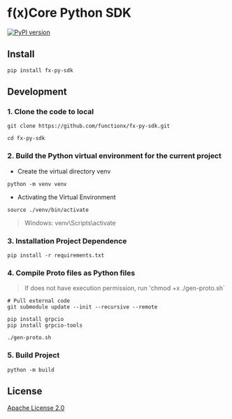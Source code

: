 # f(x)Core Python SDK

[![PyPI version](https://badge.fury.io/py/fx-py-sdk.svg)](https://badge.fury.io/py/fx-py-sdk)

## Install

```shell
pip install fx-py-sdk
```

## Development

### 1. Clone the code to local

```shell
git clone https://github.com/functionx/fx-py-sdk.git

cd fx-py-sdk
```

### 2. Build the Python virtual environment for the current project

* Create the virtual directory venv

```
python -m venv venv
```

* Activating the Virtual Environment

```
source ./venv/bin/activate
```
> Windows: venv\Scripts\activate

### 3. Installation Project Dependence

```
pip install -r requirements.txt
```

### 4. Compile Proto files as Python files

> If does not have execution permission, run 'chmod +x ./gen-proto.sh`

```shell
# Pull external code
git submodule update --init --recursive --remote

pip install grpcio
pip install grpcio-tools

./gen-proto.sh
```

### 5. Build Project

```shell
python -m build
```

## License

[Apache License 2.0](LICENSE)
